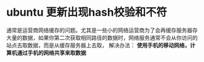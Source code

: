 # ubuntu 更新出现hash校验和不符
通常是运营商网络缓存的问题。尤其是一些小的网络运营商为了会再缓存服务器存大量的数据，如果你第二次获取相同路径的数据时，网络服务通常不会从你访问的站点去取数据，而是从缓存服务器上去取，
解决办法：
**使用手机的移动网络，计算机通过手机的网络共享来取数据**